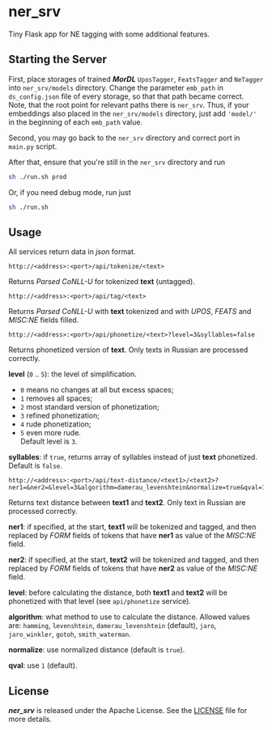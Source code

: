 # ner_srv

Tiny Flask app for NE tagging with some additional features.

## Starting the Server

First, place storages of trained ***MorDL*** `UposTagger`, `FeatsTagger` and
`NeTagger` into `ner_srv/models` directory. Change the parameter `emb_path` in
`ds_config.json` file of every storage, so that that path became correct.
Note, that the root point for relevant paths there is `ner_srv`. Thus, if your
embeddings also placed in the `ner_srv/models` directory, just add `'model/'`
in the beginning of each `emb_path` value.

Second, you may go back to the `ner_srv` directory and correct port in
`main.py` script.

After that, ensure that you're still in the `ner_srv` directory and run
```sh
sh ./run.sh prod
```

Or, if you need debug mode, run just
```sh
sh ./run.sh
```

## Usage

All services return data in *json* format.

```
http://<address>:<port>/api/tokenize/<text>
```
Returns *Parsed CoNLL-U* for tokenized **text** (untagged).

```
http://<address>:<port>/api/tag/<text>
```
Returns *Parsed CoNLL-U* with **text** tokenized and with *UPOS*, *FEATS* and
*MISC:NE* fields filled.

```
http://<address>:<port>/api/phonetize/<text>?level=3&syllables=false
```
Returns phonetized version of **text**. Only texts in Russian are processed
correctly.

**level** (`0` .. `5`): the level of simplification.<br/>
- `0` means no changes at all but excess spaces;<br/>
- `1` removes all spaces;<br/>
- `2` most standard version of phonetization;<br/>
- `3` refined phonetization;<br/> 
- `4` rude phonetization;<br/>
- `5` even more rude.<br/>
Default level is `3`.

**syllables**: if `true`, returns array of syllables instead of just **text**
phonetized. Default is `false`.

```
http://<address>:<port>/api/text-distance/<text1>/<text2>?ner1=&ner2=&level=3&algorithm=damerau_levenshtein&normalize=true&qval=1
```
Returns text distance between **text1** and **text2**. Only text in Russian
are processed correctly.

**ner1**: if specified, at the start, **text1** will be tokenized and tagged,
and then replaced by *FORM* fields of tokens that have **ner1** as value of
the *MISC:NE* field.

**ner2**: if specified, at the start, **text2** will be tokenized and tagged,
and then replaced by *FORM* fields of tokens that have **ner2** as value of
the *MISC:NE* field.

**level**: before calculating the distance, both **text1** and **text2** will
be phonetized with that level (see `api/phonetize` service).

**algorithm**: what method to use to calculate the distance. Allowed
values are: `hamming`, `levenshtein`, `damerau_levenshtein` (default),
`jaro`, `jaro_winkler`, `gotoh`, `smith_waterman`.

**normalize**: use normalized distance (default is `true`).

**qval**: use `1` (default).

## License

***ner_srv*** is released under the Apache License. See the
[LICENSE](https://github.com/fostroll/ner_srv/blob/master/LICENSE) file for
more details.
